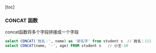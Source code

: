 [toc]

### CONCAT 函数

concat函数将多个字段拼接成一个字段

```sql
select CONCAT('姓名：', name) as '新名字' from student s  // 姓名：111
select CONCAT(name, '-', age) FROM student s   // 小王-10
```

